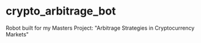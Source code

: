 # crypto_arbitrage_bot
Robot built for my Masters Project: "Arbitrage Strategies in Cryptocurrency Markets"
